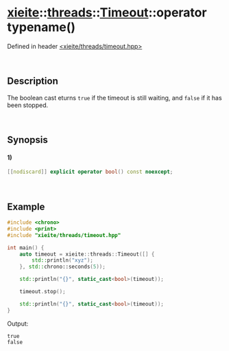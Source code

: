 # [xieite](../../../../../../xieite.md)\:\:[threads](../../../../../../threads.md)\:\:[Timeout](../../../../timeout.md)\:\:operator typename\(\)
Defined in header [<xieite/threads/timeout.hpp>](../../../../../../../include/xieite/threads/timeout.hpp)

&nbsp;

## Description
The boolean cast eturns `true` if the timeout is still waiting, and `false` if it has been stopped.

&nbsp;

## Synopsis
#### 1)
```cpp
[[nodiscard]] explicit operator bool() const noexcept;
```

&nbsp;

## Example
```cpp
#include <chrono>
#include <print>
#include "xieite/threads/timeout.hpp"

int main() {
    auto timeout = xieite::threads::Timeout([] {
        std::println("xyz");
    }, std::chrono::seconds(5));

    std::println("{}", static_cast<bool>(timeout));

    timeout.stop();

    std::println("{}", static_cast<bool>(timeout));
}
```
Output:
```
true
false
```
